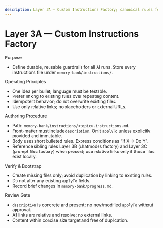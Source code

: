 ```yaml
---
description: Layer 3A — Custom Instructions Factory; canonical rules for authoring *.instructions.md; single-source, atomic, link relatively, no external URLs.
---
```


# Layer 3A — Custom Instructions Factory

Purpose

- Define durable, reusable guardrails for all AI runs. Store every instructions file under `memory-bank/instructions/`.

Operating Principles

- One idea per bullet; language must be testable.
- Prefer linking to existing rules over repeating content.
- Idempotent behavior; do not overwrite existing files.
- Use only relative links; no placeholders or external URLs.

Authoring Procedure

- Path: `memory-bank/instructions/<topic>.instructions.md`.
- Front-matter must include `description`. Omit `applyTo` unless explicitly provided and immutable.
- Body uses short bulleted rules. Express conditions as “If X → Do Y”.
- Reference sibling rules Layer 3B (chatmodes factory) and Layer 3C (prompt files factory) when present; use relative links only if those files exist locally.

Verify & Bootstrap

- Create missing files only; avoid duplication by linking to existing rules.
- Do not alter any existing `applyTo` fields.
- Record brief changes in `memory-bank/progress.md`.

Review Gate

- `description` is concrete and present; no new/modified `applyTo` without approval.
- All links are relative and resolve; no external links.
- Content within concise size target and free of duplication.
